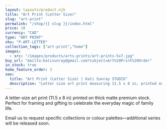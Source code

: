 ```yaml
---
layout: layouts/product.njk
title: "Art Print (Letter Size)"
slug: "art-print"
permalink: "/shop/{{ slug }}/index.html"
price: 18
currency: "CAD"
type: "ART PRINT"
sku: "P-ART-LETTER"
collection_tags: ["art-print","home"]
images:
  - src: "/images/products/arts-prints/art-prints-5x7.jpg"
buy_url: "mailto:katisunray@gmail.com?subject=Art%20Print%20Order"
in_stock: true
home_feature_order: 3
seo:
  title: "Art Print (Letter Size) | Kati Sunray STUDIO"
  description: "Letter size art print measuring 11.5 x 8 in, printed on matte stock."
---
```


A letter-size art print (11.5 x 8 in) printed on thick matte premium stock. Perfect for framing and gifting to celebrate the everyday magic of family life.

Email us to request specific collections or colour palettes—additional series will be released soon.




